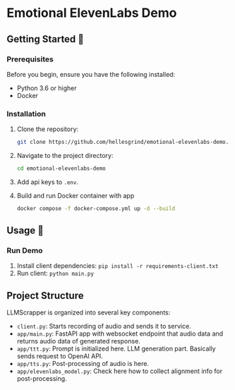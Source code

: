 # Emotional ElevenLabs Demo
## Getting Started 🌟
### Prerequisites
Before you begin, ensure you have the following installed:
- Python 3.6 or higher
- Docker

### Installation

1. Clone the repository:
   ```sh
   git clone https://github.com/hellesgrind/emotional-elevenlabs-demo.git
   ```

2. Navigate to the project directory:
   ```sh
   cd emotional-elevenlabs-demo
   ```

3. Add api keys to `.env`.

4. Build and run Docker container with app
   ```sh
   docker compose -f docker-compose.yml up -d --build 
   ```
   
## Usage 🎉

### Run Demo
1. Install client dependencies: `pip install -r requirements-client.txt`
2. Run client: `python main.py` 


## Project Structure

LLMScrapper is organized into several key components:

- `client.py`: Starts recording of audio and sends it to service.
- `app/main.py`: FastAPI app with websocket endpoint that audio data and returns audio data of generated response.
- `app/ttt.py`: Prompt is initialized here. LLM generation part. Basically sends request to OpenAI API.
- `app/tts.py`: Post-processing of audio is here. 
- `app/elevenlabs_model.py`: Check here how to collect alignment info for post-processing.
